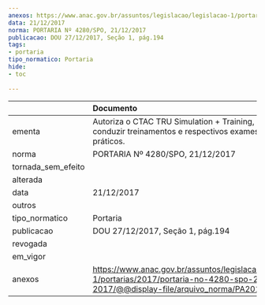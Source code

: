 ```yaml
---
anexos: https://www.anac.gov.br/assuntos/legislacao/legislacao-1/portarias/2017/portaria-no-4280-spo-21-12-2017/@@display-file/arquivo_norma/PA2017-4280.pdf
data: 21/12/2017
norma: PORTARIA Nº 4280/SPO, 21/12/2017
publicacao: DOU 27/12/2017, Seção 1, pág.194
tags:
- portaria
tipo_normatico: Portaria
hide: 
- toc 
 
---
```


|                    | Documento                                                                                                                                            |
|:-------------------|:-----------------------------------------------------------------------------------------------------------------------------------------------------|
| ementa             | Autoriza o CTAC TRU Simulation + Training, LLC a conduzir treinamentos e respectivos exames teóricos e práticos.                                     |
| norma              | PORTARIA Nº 4280/SPO, 21/12/2017                                                                                                                     |
| tornada_sem_efeito |                                                                                                                                                      |
| alterada           |                                                                                                                                                      |
| data               | 21/12/2017                                                                                                                                           |
| outros             |                                                                                                                                                      |
| tipo_normatico     | Portaria                                                                                                                                             |
| publicacao         | DOU 27/12/2017, Seção 1, pág.194                                                                                                                     |
| revogada           |                                                                                                                                                      |
| em_vigor           |                                                                                                                                                      |
| anexos             | https://www.anac.gov.br/assuntos/legislacao/legislacao-1/portarias/2017/portaria-no-4280-spo-21-12-2017/@@display-file/arquivo_norma/PA2017-4280.pdf |